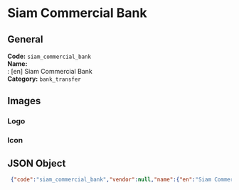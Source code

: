 # Siam Commercial Bank 
## General 
**Code:** `siam_commercial_bank`  
**Name:**  
:	[en] Siam Commercial Bank  
**Category:** `bank_transfer`  
## Images 
### Logo 
### Icon 
## JSON Object 
```json
 {"code":"siam_commercial_bank","vendor":null,"name":{"en":"Siam Commercial Bank"},"description":null,"countries":null,"category":"bank_transfer"}```  
